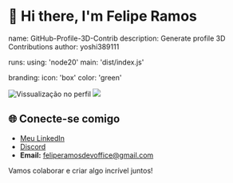 <h1 alight="left">👋 Hi there, I'm Felipe Ramos</h1>

name: GitHub-Profile-3D-Contrib
description: Generate profile 3D Contributions
author: yoshi389111

runs:
  using: 'node20'
  main: 'dist/index.js'

branding:
  icon: 'box'
  color: 'green'
  
<p alight="left">
  <img src="https://komarev.com/ghpvc/?username=lipex5k&color=green" alt="Vissualização no perfil" />

  <img src="https://img.shields.io/github/followers/lipex5k.svg?style=social&label=Follow&maxAge=2592000" />
</p>

  ## 🌐 Conecte-se comigo

- [Meu LinkedIn](https://www.linkedin.com/in/felipe-ramos-14765a29b/)
- [Discord](https://discord.com/users/lipex5k)
- **Email:** feliperamosdevoffice@gmail.com

Vamos colaborar e criar algo incrível juntos!

 


